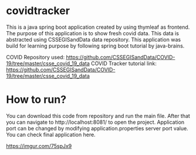 # covidtracker

This is a java spring boot application created by using thymleaf as frontend. The purpose of this application is to show fresh covid data. This data is abstracted using CSSEGISandData data repository. This application was build for learning purpose by following spring boot tutorial by java-brains.

COVID Repository used: https://github.com/CSSEGISandData/COVID-19/tree/master/csse_covid_19_data
COVID Tracker tutorial link: https://github.com/CSSEGISandData/COVID-19/tree/master/csse_covid_19_data


# How to run?

You can download this code from repository and run the main file. After that you can navigate to http://localhost:8081/ to open the project. Application port can be changed by modifying application.properties server port value. You can check final application here. 

https://imgur.com/75spJx9




